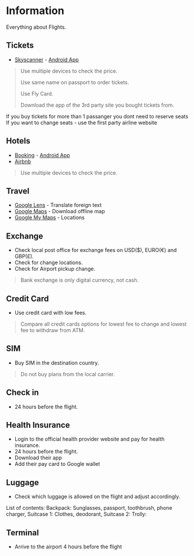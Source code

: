 # Information

Everything about Flights.

## Tickets

- [Skyscanner](https://www.skyscanner.com) - [Android App](https://play.google.com/store/apps/details?id=net.skyscanner.android.main)

> Use multiple devices to check the price.
>
> Use same name on passport to order tickets.
>
> Use Fly Card.
>
> Download the app of the 3rd party site you bought tickets from.

If you buy tickets for more than 1 passanger you dont need to reserve seats
If you want to change seats - use the first party airline website

## Hotels

- [Booking](https://www.booking.com/) - [Android App](https://play.google.com/store/apps/details?id=com.booking)
- [Airbnb](https://www.airbnb.com/)

> Use multiple devices to check the price.

## Travel

- [Google Lens](https://play.google.com/store/apps/details?id=com.google.ar.lens) - Translate foreign text
- [Google Maps](https://play.google.com/store/apps/details?id=com.google.android.apps.maps) - Download offline map
- [Google My Maps](https://www.google.com/mymaps) - Locations

## Exchange

- Check local post office for exchange fees on USD($), EURO(€) and GBP(£).
- Check for change locations.
- Check for Airport pickup change.

> Bank exchange is only digital currency, not cash.

## Credit Card

- Use credit card with low fees.

> Compare all credit cards options for lowest fee to change and lowest fee to withdraw from ATM.

## SIM

- Buy SIM in the destination country.

> Do not buy plans from the local carrier.

## Check in

- 24 hours before the flight.

## Health Insurance

- Login to the official health provider website and pay for health insurance.
- 24 hours before the flight.
- Download their app
- Add their pay card to Google wallet

## Luggage

- Check which luggage is allowed on the flight and adjust accordingly.

List of contents:
Backpack: Sunglasses, passport, toothbrush, phone charger,
Suitcase 1: Clothes, deodorant,
Suitcase 2:
Trolly:

## Terminal

- Arrive to the airport 4 hours before the flight
